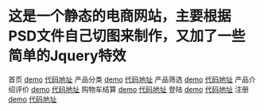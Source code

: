 # 这是一个静态的电商网站，主要根据PSD文件自己切图来制作，又加了一些简单的Jquery特效

首页
[demo](http://lirahalu.github.io/ec) [代码地址](https://github.com/lirahalu/ec/blob/master/index.html)
产品分类
[demo](http://lirahalu.github.io/ec/classification) [代码地址](https://github.com/lirahalu/ec/blob/master/classification.html)
产品筛选
[demo](http://lirahalu.github.io/ec/filter) [代码地址](https://github.com/lirahalu/ec/blob/master/filter.html)
产品介绍评价
[demo](http://lirahalu.github.io/ec/evaluate) [代码地址](https://github.com/lirahalu/ec/blob/master/evaluate.html)
购物车结算
[demo](http://lirahalu.github.io/ec/shopcar) [代码地址](https://github.com/lirahalu/ec/blob/master/shopcar.html)
登陆
[demo](http://lirahalu.github.io/ec/login) [代码地址](https://github.com/lirahalu/ec/blob/master/login.html)
注册
[demo](http://lirahalu.github.io/ec/regi) [代码地址](https://github.com/lirahalu/ec/blob/master/regi.html)
